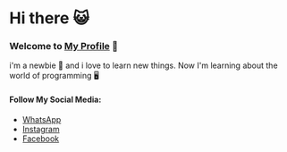 # Hi there 😺
### Welcome to [My Profile](https://github.com/AlbarGustiP) 👋
 
i'm a newbie 🙌
and i love to learn new things.
Now I'm learning about the world of programming 🖥️

#### Follow My Social Media:
* [WhatsApp](https://wa.me/+6285161476802)
* [Instagram](https://instagram.com/albar_gusti_?igshid=YmMyMTA2M2Y=)
* [Facebook](https://www.facebook.com/albargusti.pamungkas?mibextid=ZbWKwL)


<!--
**AlbarGustiP/AlbarGustiP** is a ✨ _special_ ✨ repository because its `README.md` (this file) appears on your GitHub profile.

Here are some ideas to get you started:

- 🔭 I’m currently working on ...
- 🌱 I’m currently learning ...
- 👯 I’m looking to collaborate on ...
- 🤔 I’m looking for help with ...
- 💬 Ask me about ...
- 📫 How to reach me: ...
- 😄 Pronouns: ...
- ⚡ Fun fact: ...
-->
